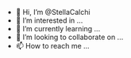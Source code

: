 - 👋 Hi, I’m @StellaCalchi
- 👀 I’m interested in ...
- 🌱 I’m currently learning ...
- 💞️ I’m looking to collaborate on ...
- 📫 How to reach me ...

<!---
StellaCalchi/StellaCalchi is a ✨ special ✨ repository because its `README.md` (this file) appears on your GitHub profile.
You can click the Preview link to take a look at your changes.
--->
